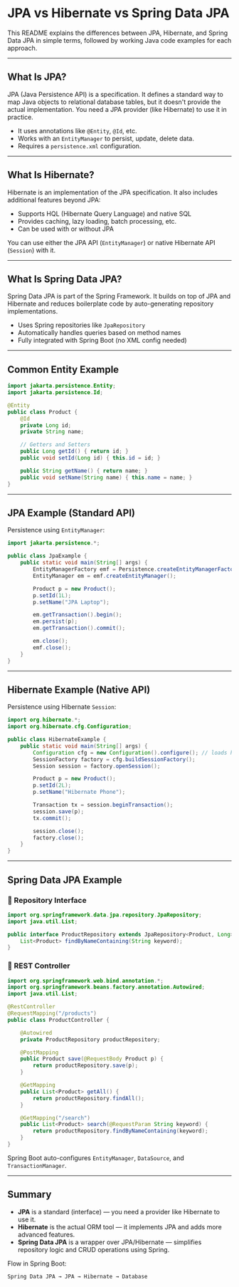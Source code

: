 # JPA vs Hibernate vs Spring Data JPA

This README explains the differences between JPA, Hibernate, and Spring Data JPA in simple terms, followed by working Java code examples for each approach.

---

## What Is JPA?

JPA (Java Persistence API) is a specification. It defines a standard way to map Java objects to relational database tables, but it doesn't provide the actual implementation. You need a JPA provider (like Hibernate) to use it in practice.

- It uses annotations like `@Entity`, `@Id`, etc.
- Works with an `EntityManager` to persist, update, delete data.
- Requires a `persistence.xml` configuration.

---

## What Is Hibernate?

Hibernate is an implementation of the JPA specification. It also includes additional features beyond JPA:

- Supports HQL (Hibernate Query Language) and native SQL
- Provides caching, lazy loading, batch processing, etc.
- Can be used with or without JPA

You can use either the JPA API (`EntityManager`) or native Hibernate API (`Session`) with it.

---

## What Is Spring Data JPA?

Spring Data JPA is part of the Spring Framework. It builds on top of JPA and Hibernate and reduces boilerplate code by auto-generating repository implementations.

- Uses Spring repositories like `JpaRepository`
- Automatically handles queries based on method names
- Fully integrated with Spring Boot (no XML config needed)

---
## Common Entity Example

```java
import jakarta.persistence.Entity;
import jakarta.persistence.Id;

@Entity
public class Product {
    @Id
    private Long id;
    private String name;

    // Getters and Setters
    public Long getId() { return id; }
    public void setId(Long id) { this.id = id; }

    public String getName() { return name; }
    public void setName(String name) { this.name = name; }
}
```

---

## JPA Example (Standard API)

Persistence using `EntityManager`:

```java
import jakarta.persistence.*;

public class JpaExample {
    public static void main(String[] args) {
        EntityManagerFactory emf = Persistence.createEntityManagerFactory("myPU");
        EntityManager em = emf.createEntityManager();

        Product p = new Product();
        p.setId(1L);
        p.setName("JPA Laptop");

        em.getTransaction().begin();
        em.persist(p);
        em.getTransaction().commit();

        em.close();
        emf.close();
    }
}
```
---

## Hibernate Example (Native API)

Persistence using Hibernate `Session`:

```java
import org.hibernate.*;
import org.hibernate.cfg.Configuration;

public class HibernateExample {
    public static void main(String[] args) {
        Configuration cfg = new Configuration().configure(); // loads hibernate.cfg.xml
        SessionFactory factory = cfg.buildSessionFactory();
        Session session = factory.openSession();

        Product p = new Product();
        p.setId(2L);
        p.setName("Hibernate Phone");

        Transaction tx = session.beginTransaction();
        session.save(p);
        tx.commit();

        session.close();
        factory.close();
    }
}
```

---

## Spring Data JPA Example

### 🔹 Repository Interface

```java
import org.springframework.data.jpa.repository.JpaRepository;
import java.util.List;

public interface ProductRepository extends JpaRepository<Product, Long> {
    List<Product> findByNameContaining(String keyword);
}
```

### 🔹 REST Controller

```java
import org.springframework.web.bind.annotation.*;
import org.springframework.beans.factory.annotation.Autowired;
import java.util.List;

@RestController
@RequestMapping("/products")
public class ProductController {

    @Autowired
    private ProductRepository productRepository;

    @PostMapping
    public Product save(@RequestBody Product p) {
        return productRepository.save(p);
    }

    @GetMapping
    public List<Product> getAll() {
        return productRepository.findAll();
    }

    @GetMapping("/search")
    public List<Product> search(@RequestParam String keyword) {
        return productRepository.findByNameContaining(keyword);
    }
}
```

Spring Boot auto-configures `EntityManager`, `DataSource`, and `TransactionManager`.

---

## Summary

- **JPA** is a standard (interface) — you need a provider like Hibernate to use it.
- **Hibernate** is the actual ORM tool — it implements JPA and adds more advanced features.
- **Spring Data JPA** is a wrapper over JPA/Hibernate — simplifies repository logic and CRUD operations using Spring.

Flow in Spring Boot:

```text
Spring Data JPA → JPA → Hibernate → Database
```
